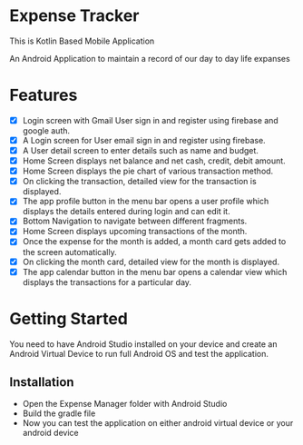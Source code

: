 # Expense Tracker

This is Kotlin Based Mobile Application 

An Android Application to maintain a record of our
day to day life expanses


# Features
- [x] Login screen with Gmail User sign in and register using firebase and google auth.
- [x] A Login screen for User email sign in and register using firebase.
- [x] A User detail screen to enter details such as name and budget.
- [x] Home Screen displays net balance and net cash, credit, debit amount.
- [x] Home Screen displays the pie chart of various transaction method.
- [x] On clicking the transaction, detailed view for the transaction is displayed.
- [x] The app profile button in the menu bar opens a user profile which displays the details entered during login and can edit it.
- [x] Bottom Navigation to navigate between different fragments.
- [x] Home Screen displays upcoming transactions of the month.
- [x] Once the expense for the month is added, a month card gets added to the screen automatically.
- [x] On clicking the month card, detailed view for the month is displayed.
- [x] The app calendar button in the menu bar opens a calendar view which displays the transactions for a particular day.

# Getting Started 
You need to have Android Studio installed on your device and create an Android Virtual Device to run full Android OS and test the application.

## Installation
- Open the Expense Manager folder with Android Studio
- Build the gradle file
- Now you can test the application on either android virtual device or your android device
